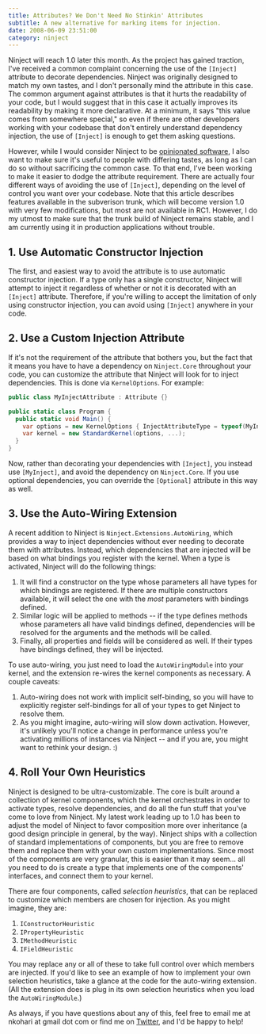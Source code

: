 ```yaml
---
title: Attributes? We Don't Need No Stinkin' Attributes
subtitle: A new alternative for marking items for injection.
date: 2008-06-09 23:51:00
category: ninject
---
```


<span class='drop-cap'>Ninject will reach 1.0</span> later this month. As the project has gained traction, I've received a common complaint concerning the use of the `[Inject]` attribute to decorate dependencies. Ninject was originally designed to match my own tastes, and I don't personally mind the attribute in this case. The common argument against attributes is that it hurts the readability of your code, but I would suggest that in this case it actually improves its readability by making it more declarative. At a minimum, it says "this value comes from somewhere special," so even if there are other developers working with your codebase that don't entirely understand dependency injection, the use of `[Inject]` is enough to get them asking questions.

However, while I would consider Ninject to be [opinionated software](http://gettingreal.37signals.com/ch04_Make_Opinionated_Software.php), I also want to make sure it's useful to people with differing tastes, as long as I can do so without sacrificing the common case. To that end, I've been working to make it easier to dodge the attribute requirement. There are actually four different ways of avoiding the use of `[Inject]`, depending on the level of control you want over your codebase. Note that this article describes features available in the subverison trunk, which will become version 1.0 with very few modifications, but most are not available in RC1. However, I do my utmost to make sure that the trunk build of Ninject remains stable, and I am currently using it in production applications without trouble.

## 1. Use Automatic Constructor Injection

The first, and easiest way to avoid the attribute is to use automatic constructor injection. If a type only has a single constructor, Ninject will attempt to inject it regardless of whether or not it is decorated with an `[Inject]` attribute. Therefore, if you're willing to accept the limitation of only using constructor injection, you can avoid using `[Inject]` anywhere in your code.

## 2. Use a Custom Injection Attribute

If it's not the requirement of the attribute that bothers you, but the fact that it means you have to have a dependency on `Ninject.Core` throughout your code, you can customize the attribute that Ninject will look for to inject dependencies. This is done via `KernelOptions`. For example:

```csharp
public class MyInjectAttribute : Attribute {}

public static class Program {
  public static void Main() {
    var options = new KernelOptions { InjectAttributeType = typeof(MyInjectAttribute) };
    var kernel = new StandardKernel(options, ...);
  }
}
```

Now, rather than decorating your dependencies with `[Inject]`, you instead use `[MyInject]`, and avoid the dependency on `Ninject.Core`. If you use optional dependencies, you can override the `[Optional]` attribute in this way as well.

## 3. Use the Auto-Wiring Extension

A recent addition to Ninject is `Ninject.Extensions.AutoWiring`, which provides a way to inject dependencies without ever needing to decorate them with attributes. Instead, which dependencies that are injected will be based on what bindings you register with the kernel. When a type is activated, Ninject will do the following things:

1. It will find a constructor on the type whose parameters all have types for which bindings are registered. If there are multiple constructors available, it will select the one with the _most_ parameters with bindings defined.
2. Similar logic will be applied to methods -- if the type defines methods whose parameters all have valid bindings defined, dependencies will be resolved for the arguments and the methods will be called.
3. Finally, all properties and fields will be considered as well. If their types have bindings defined, they will be injected.

To use auto-wiring, you just need to load the `AutoWiringModule` into your kernel, and the extension re-wires the kernel components as necessary. A couple caveats:

1. Auto-wiring does not work with implicit self-binding, so you will have to explicitly register self-bindings for all of your types to get Ninject to resolve them.
2. As you might imagine, auto-wiring will slow down activation. However, it's unlikely you'll notice a change in performance unless you're activating millions of instances via Ninject -- and if you are, you might want to rethink your design. :)

## 4. Roll Your Own Heuristics

Ninject is designed to be ultra-customizable. The core is built around a collection of kernel components, which the kernel orchestrates in order to activate types, resolve dependencies, and do all the fun stuff that you've come to love from Ninject. My latest work leading up to 1.0 has been to adjust the model of Ninject to favor composition more over inheritance (a good design principle in general, by the way). Ninject ships with a collection of standard implementations of components, but you are free to remove them and replace them with your own custom implementations. Since most of the components are very granular, this is easier than it may seem... all you need to do is create a type that implements one of the components' interfaces, and connect them to your kernel.

There are four components, called _selection heuristics_, that can be replaced to customize which members are chosen for injection. As you might imagine, they are:

1. `IConstructorHeuristic`
2. `IPropertyHeuristic`
3. `IMethodHeuristic`
4. `IFieldHeuristic`

You may replace any or all of these to take full control over which members are injected. If you'd like to see an example of how to implement your own selection heuristics, take a glance at the code for the auto-wiring extension. (All the extension does is plug in its own selection heuristics when you load the `AutoWiringModule`.)

As always, if you have questions about any of this, feel free to email me at nkohari at gmail dot com or find me on [Twitter](http://twitter.com/nkohari), and I'd be happy to help!
